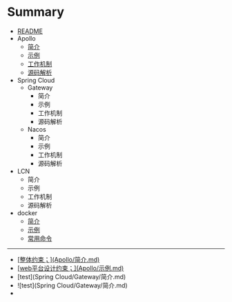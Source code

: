 # Summary

* [README](/README.md)
* Apollo
  * [简介](/Apollo/简介.md)
  * [示例](/Apollo/示例.md)
  * [工作机制](/Apollo/工作机制.md)
  * [源码解析](/Apollo/源码解析.md)
* Spring Cloud
  * Gateway
    * 简介
    * 示例
    * 工作机制
    * 源码解析
  * Nacos
    * 简介
    * 示例
    * 工作机制
    * 源码解析
* LCN
  * 简介
  * 示例
  * 工作机制
  * 源码解析
* docker
  * [简介](jian-jie.md)
  * [示例](shi-li.md)
  * [常用命令](chang-yong-ming-ling.md)

---

* [\[整体约束；\]\(Apollo/简介.md\)](zheng-ti-yue-shu-ff1b5d28-apollo-jian-4ecb-md.md)
* [\[web平台设计约束；\]\(Apollo/示例.md\)](webping-tai-she-ji-yue-shu-ff1b5d28-apollo-shi-4f8b-md.md)
* \[test\]\(Spring Cloud/Gateway/简介.md\)
* !\[test\]\(Spring Cloud/Gateway/简介.md\)
* 


